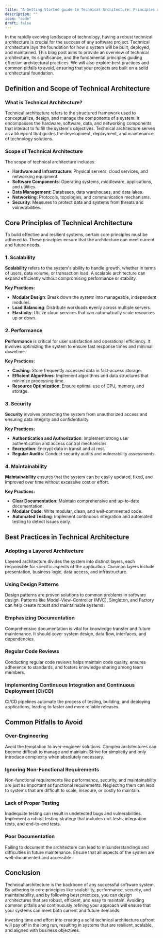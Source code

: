 ```yaml
---
title: "A Getting Started guide to Technical Architecture: Principles and Best Practices"
description: ""
icon: "code"
draft: false
---
```


In the rapidly evolving landscape of technology, having a robust technical architecture is crucial for the success of any software project. Technical architecture lays the foundation for how a system will be built, deployed, and maintained. This blog post aims to provide an overview of technical architecture, its significance, and the fundamental principles guiding effective architectural practices. We will also explore best practices and common pitfalls to avoid, ensuring that your projects are built on a solid architectural foundation.

## Definition and Scope of Technical Architecture

### What is Technical Architecture?

Technical architecture refers to the structured framework used to conceptualize, design, and manage the components of a system. It encompasses the hardware, software, data, and networking components that interact to fulfill the system's objectives. Technical architecture serves as a blueprint that guides the development, deployment, and maintenance of technology solutions.

### Scope of Technical Architecture

The scope of technical architecture includes:

- **Hardware and Infrastructure**: Physical servers, cloud services, and networking equipment.
- **Software Components**: Operating systems, middleware, applications, and utilities.
- **Data Management**: Databases, data warehouses, and data lakes.
- **Networking**: Protocols, topologies, and communication mechanisms.
- **Security**: Measures to protect data and systems from threats and vulnerabilities.

## Core Principles of Technical Architecture

To build effective and resilient systems, certain core principles must be adhered to. These principles ensure that the architecture can meet current and future needs.

### 1. Scalability

**Scalability** refers to the system's ability to handle growth, whether in terms of users, data volume, or transaction load. A scalable architecture can expand efficiently without compromising performance or stability.

**Key Practices:**

- **Modular Design**: Break down the system into manageable, independent modules.
- **Load Balancing**: Distribute workloads evenly across multiple servers.
- **Elasticity**: Utilize cloud services that can automatically scale resources up or down.

### 2. Performance

**Performance** is critical for user satisfaction and operational efficiency. It involves optimizing the system to ensure fast response times and minimal downtime.

**Key Practices:**

- **Caching**: Store frequently accessed data in fast-access storage.
- **Efficient Algorithms**: Implement algorithms and data structures that minimize processing time.
- **Resource Optimization**: Ensure optimal use of CPU, memory, and storage.

### 3. Security

**Security** involves protecting the system from unauthorized access and ensuring data integrity and confidentiality.

**Key Practices:**

- **Authentication and Authorization**: Implement strong user authentication and access control mechanisms.
- **Encryption**: Encrypt data in transit and at rest.
- **Regular Audits**: Conduct security audits and vulnerability assessments.

### 4. Maintainability

**Maintainability** ensures that the system can be easily updated, fixed, and improved over time without excessive cost or effort.

**Key Practices:**

- **Clear Documentation**: Maintain comprehensive and up-to-date documentation.
- **Modular Code**: Write modular, clean, and well-commented code.
- **Automated Testing**: Implement continuous integration and automated testing to detect issues early.

## Best Practices in Technical Architecture

### Adopting a Layered Architecture

Layered architecture divides the system into distinct layers, each responsible for specific aspects of the application. Common layers include presentation, business logic, data access, and infrastructure.

### Using Design Patterns

Design patterns are proven solutions to common problems in software design. Patterns like Model-View-Controller (MVC), Singleton, and Factory can help create robust and maintainable systems.

### Emphasizing Documentation

Comprehensive documentation is vital for knowledge transfer and future maintenance. It should cover system design, data flow, interfaces, and dependencies.

### Regular Code Reviews

Conducting regular code reviews helps maintain code quality, ensures adherence to standards, and fosters knowledge sharing among team members.

### Implementing Continuous Integration and Continuous Deployment (CI/CD)

CI/CD pipelines automate the process of testing, building, and deploying applications, leading to faster and more reliable releases.

## Common Pitfalls to Avoid

### Over-Engineering

Avoid the temptation to over-engineer solutions. Complex architectures can become difficult to manage and maintain. Strive for simplicity and only introduce complexity when absolutely necessary.

### Ignoring Non-Functional Requirements

Non-functional requirements like performance, security, and maintainability are just as important as functional requirements. Neglecting them can lead to systems that are difficult to scale, insecure, or costly to maintain.

### Lack of Proper Testing

Inadequate testing can result in undetected bugs and vulnerabilities. Implement a robust testing strategy that includes unit tests, integration tests, and end-to-end tests.

### Poor Documentation

Failing to document the architecture can lead to misunderstandings and difficulties in future maintenance. Ensure that all aspects of the system are well-documented and accessible.

## Conclusion

Technical architecture is the backbone of any successful software system. By adhering to core principles like scalability, performance, security, and maintainability, and by following best practices, you can design architectures that are robust, efficient, and easy to maintain. Avoiding common pitfalls and continuously refining your approach will ensure that your systems can meet both current and future demands.

Investing time and effort into creating a solid technical architecture upfront will pay off in the long run, resulting in systems that are resilient, scalable, and aligned with business objectives.